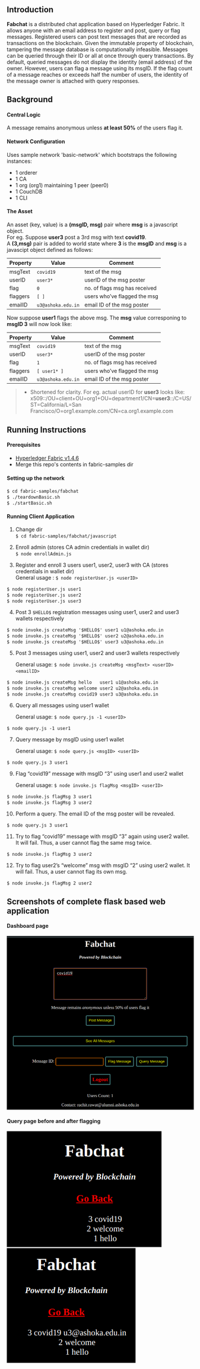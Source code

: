 ## Introduction
**Fabchat** is a distributed chat application based on Hyperledger Fabric. It allows anyone with an email address to register and post, query or flag messages. Registered users can post text messages that are recorded as  transactions  on  the  blockchain.  Given  the  immutable property of blockchain, tampering the message database is computationally infeasible. Messages can be queried through their ID or all at once through query transactions. By default, queried messages do not  display  the  identity (email address)  of  the  owner.  However,  users  can flag a message using its msgID. If the flag count of a message reaches or exceeds half the number of users, the identity of the message owner is attached with query responses.

## Background
#### Central Logic
A message remains anonymous unless **at least 50%** of the users flag it.

#### Network Configuration
Uses sample network 'basic-network' which bootstraps the following instances:

- 1 orderer
- 1 CA
- 1 org (org1) maintaining 1 peer (peer0)
- 1 CouchDB 
- 1 CLI

#### The Asset
An asset (key, value) is a **(msgID, msg)** pair where **msg** is a javascript object.\
For eg. Suppose **user3** post a 3rd msg with text **covid19**.  
A **(3,msg)** pair is added to world state where **3** is the **msgID** and **msg** is a javascipt object defined as follows:

| Property        | Value                         | Comment                       |
|-----------------|-------------------------------|-------------------------------|
| msgText         | `covid19`                     | text of the msg               |
| userID          | `user3*`                      | userID of the msg poster      |
| flag            | `0`                           | no. of flags msg has received |
| flaggers        | `[ ]`                  	  | users who’ve flagged the msg  |
| emailID         | `u3@ashoka.edu.in`            | email ID of the msg poster    |


Now suppose **user1** flags the above msg. The **msg** value corresponing to **msgID 3** will now look like:

| Property        | Value                         | Comment                       |
|-----------------|-------------------------------|-------------------------------|
| msgText         | `covid19`                     | text of the msg               |
| userID          | `user3*`                      | userID of the msg poster      |
| flag            | `1`                           | no. of flags msg has received |
| flaggers        | `[ user1* ]`                  | users who’ve flagged the msg  |
| emailID         | `u3@ashoka.edu.in`            | email ID of the msg poster    |

> * Shortened for clarity. For eg. actual userID for **user3** looks like:
x509::/OU=client+OU=org1+OU=department1/CN=**user3**::/C=US/ST=California/L=San Francisco/O=org1.example.com/CN=ca.org1.example.com

## Running Instructions

#### Prerequisites
- [Hyperledger Fabric v1.4.6](https://www.hyperledger.org/projects/fabric "Hyperledger Fabric")
- Merge this repo's contents in fabric-samples dir

#### Setting up the network
~~~~
$ cd fabric-samples/fabchat
$ ./teardownBasic.sh
$ ./startBasic.sh
~~~~

#### Running Client Application 
1. Change dir \
`$ cd fabric-samples/fabchat/javascript`

2. Enroll admin (stores CA admin credentials in wallet dir) \
`$ node enrollAdmin.js`

3. Register and enroll 3 users user1, user2, user3 with CA (stores <userID> credentials in wallet dir) \
	 General usage :
  `$ node registerUser.js <userID>`
	
  ~~~~
  $ node registerUser.js user1
  $ node registerUser.js user2
  $ node registerUser.js user3
  ~~~~

4. Post 3 `$HELLO$` registration messages using user1, user2 and user3 wallets respectively

~~~~
$ node invoke.js createMsg '$HELLO$' user1 u1@ashoka.edu.in
$ node invoke.js createMsg '$HELLO$' user2 u2@ashoka.edu.in
$ node invoke.js createMsg '$HELLO$' user3 u3@ashoka.edu.in
~~~~

5. Post 3 messages using user1, user2 and user3 wallets respectively

	General usage:   `$ node invoke.js createMsg <msgText> <userID> <emailID>`
~~~~
$ node invoke.js createMsg hello   user1 u1@ashoka.edu.in
$ node invoke.js createMsg welcome user2 u2@ashoka.edu.in
$ node invoke.js createMsg covid19 user3 u3@ashoka.edu.in
~~~~

6. Query all messages using user1 wallet

	General usage:  `$ node query.js -1 <userID>`
~~~~
$ node query.js -1 user1
~~~~

7. Query message by msgID using user1 wallet

	General usage:  `$ node query.js <msgID> <userID>`
~~~~
$ node query.js 3 user1
~~~~

9. Flag “covid19” message with msgID “3” using user1 and user2 wallet

	General usage:  `$ node invoke.js flagMsg <msgID> <userID>`
  ~~~~
  $ node invoke.js flagMsg 3 user1
  $ node invoke.js flagMsg 3 user2
  ~~~~
  
10. Perform a query. The email ID of the msg poster will be revealed.
~~~~
$ node query.js 3 user1
~~~~

11. Try to flag “covid19” message with msgID “3” again using user2 wallet. It will fail. 
Thus, a user cannot flag the same msg twice. 
~~~~
$ node invoke.js flagMsg 3 user2
~~~~

12. Try to flag user2’s “welcome” msg with msgID “2” using user2 wallet. It will fail. 
Thus, a user cannot flag its own msg. 
~~~~
$ node invoke.js flagMsg 2 user2
~~~~

## Screenshots of complete flask based web application
#### Dashboard page
![alt text](https://github.com/rachitrawat/fabchat_chaincode/blob/master/screenshots/dashboard.png "Dashboard")

#### Query page before and after flagging
![alt text](https://github.com/rachitrawat/fabchat_chaincode/blob/master/screenshots/before_flag.png "Query before flag")
![alt text](https://github.com/rachitrawat/fabchat_chaincode/blob/master/screenshots/after_flag.png "Query after flag")
